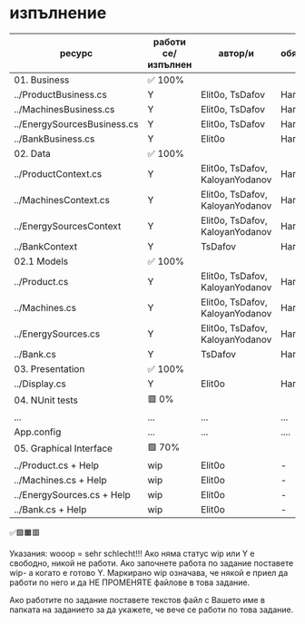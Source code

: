 # изпълнение

| ресурс | работи се/изпълнен | автор/и | обяснения |
| - | - |-| - |
| 01. Business | ✅ 100% |  |
|../ProductBusiness.cs| Y | Elit0o, TsDafov |Написан|
|../MachinesBusiness.cs| Y  | Elit0o, TsDafov |Написан|
|../EnergySourcesBusiness.cs| Y | Elit0o, TsDafov |Написан|
|../BankBusiness.cs| Y | Elit0o | Написан |
| 02. Data| ✅ 100%|
|../ProductContext.cs | Y | Elit0o, TsDafov, KaloyanYodanov |Написан|
|../MachinesContext.cs | Y | Elit0o, TsDafov, KaloyanYodanov |Написан|
|../EnergySourcesContext | Y | Elit0o, TsDafov, KaloyanYodanov |Написан|
|../BankContext | Y | TsDafov |Написан|
| 02.1 Models| ✅ 100%|
|../Product.cs | Y | Elit0o, TsDafov, KaloyanYodanov |Написан|
|../Machines.cs| Y | Elit0o, TsDafov, KaloyanYodanov |Написан|
|../EnergySources.cs| Y | Elit0o, TsDafov, KaloyanYodanov |Написан|
|../Bank.cs| Y | TsDafov |Написан|
| 03. Presentation | ✅ 100%|
|../Display.cs| Y | Elit0o | Написан |
| 04. NUnit tests | 🟥 0%|
| ... | ... | ... | ... |
|App.config| ... | ... | ....|
| 05. Graphical Interface | 🟩 70%|
|../Product.cs + Help | wip | Elit0o | - |
|../Machines.cs + Help| wip | Elit0o | - |
|../EnergySources.cs + Help| wip | Elit0o | - |
|../Bank.cs + Help| wip | Elit0o | - |
✅🟩🟧🟥

Указания:
wooop = sehr schlecht!!!
Ако няма статус wip или Y е свободно, никой не работи.
Ако започнете работа по задание поставете wip- а когато е готово Y.
Маркирано wip означава, че някой е приел да работи по него и да НЕ ПРОМЕНЯТЕ файлове в това задание.

Ако работите по задание поставете текстов файл с Вашето име в папката на заданието за да укажете, че вече се работи по това задание.
